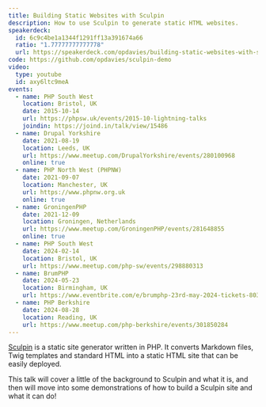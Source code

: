 ```yaml
---
title: Building Static Websites with Sculpin
description: How to use Sculpin to generate static HTML websites.
speakerdeck:
  id: 6c9c4be1a1344f1291ff13a391674a66
  ratio: "1.77777777777778"
  url: https://speakerdeck.com/opdavies/building-static-websites-with-sculpin
code: https://github.com/opdavies/sculpin-demo
video:
  type: youtube
  id: axy6ltc9meA
events:
  - name: PHP South West
    location: Bristol, UK
    date: 2015-10-14
    url: https://phpsw.uk/events/2015-10-lightning-talks
    joindin: https://joind.in/talk/view/15486
  - name: Drupal Yorkshire
    date: 2021-08-19
    location: Leeds, UK
    url: https://www.meetup.com/DrupalYorkshire/events/280100968
    online: true
  - name: PHP North West (PHPNW)
    date: 2021-09-07
    location: Manchester, UK
    url: https://www.phpnw.org.uk
    online: true
  - name: GroningenPHP
    date: 2021-12-09
    location: Groningen, Netherlands
    url: https://www.meetup.com/GroningenPHP/events/281648855
    online: true
  - name: PHP South West
    date: 2024-02-14
    location: Bristol, UK
    url: https://www.meetup.com/php-sw/events/298880313
  - name: BrumPHP
    date: 2024-05-23
    location: Birmingham, UK
    url: https://www.eventbrite.com/e/brumphp-23rd-may-2024-tickets-803037766577
  - name: PHP Berkshire
    date: 2024-08-28
    location: Reading, UK
    url: https://www.meetup.com/php-berkshire/events/301850284
---
```


[Sculpin][0] is a static site generator written in PHP. It converts Markdown
files, Twig templates and standard HTML into a static HTML site that can be
easily deployed.

This talk will cover a little of the background to Sculpin and what it is, and
then will move into some demonstrations of how to build a Sculpin site and what
it can do!

[0]: http://sculpin.io
[1]: https://opdavies.github.io/slides-phpsw-sculpin
